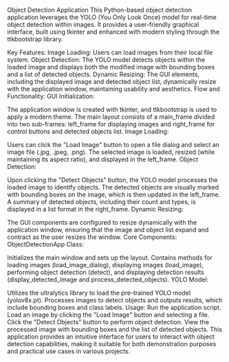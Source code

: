 Object Detection Application
This Python-based object detection application leverages the YOLO (You Only Look Once) model for real-time object detection within images. It provides a user-friendly graphical interface, built using tkinter and enhanced with modern styling through the ttkbootstrap library.

Key Features:
Image Loading: Users can load images from their local file system.
Object Detection: The YOLO model detects objects within the loaded image and displays both the modified image with bounding boxes and a list of detected objects.
Dynamic Resizing: The GUI elements, including the displayed image and detected object list, dynamically resize with the application window, maintaining usability and aesthetics.
Flow and Functionality:
GUI Initialization:

The application window is created with tkinter, and ttkbootstrap is used to apply a modern theme.
The main layout consists of a main_frame divided into two sub-frames: left_frame for displaying images and right_frame for control buttons and detected objects list.
Image Loading:

Users can click the "Load Image" button to open a file dialog and select an image file (.jpg, .jpeg, .png).
The selected image is loaded, resized (while maintaining its aspect ratio), and displayed in the left_frame.
Object Detection:

Upon clicking the "Detect Objects" button, the YOLO model processes the loaded image to identify objects.
The detected objects are visually marked with bounding boxes on the image, which is then updated in the left_frame.
A summary of detected objects, including their count and types, is displayed in a list format in the right_frame.
Dynamic Resizing:

The GUI components are configured to resize dynamically with the application window, ensuring that the image and object list expand and contract as the user resizes the window.
Core Components:
ObjectDetectionApp Class:

Initializes the main window and sets up the layout.
Contains methods for loading images (load_image_dialog), displaying images (load_image), performing object detection (detect), and displaying detection results (display_detected_image and process_detected_objects).
YOLO Model:

Utilizes the ultralytics library to load the pre-trained YOLO model (yolov8x.pt).
Processes images to detect objects and outputs results, which include bounding boxes and class labels.
Usage:
Run the application script.
Load an image by clicking the "Load Image" button and selecting a file.
Click the "Detect Objects" button to perform object detection.
View the processed image with bounding boxes and the list of detected objects.
This application provides an intuitive interface for users to interact with object detection capabilities, making it suitable for both demonstration purposes and practical use cases in various projects.

